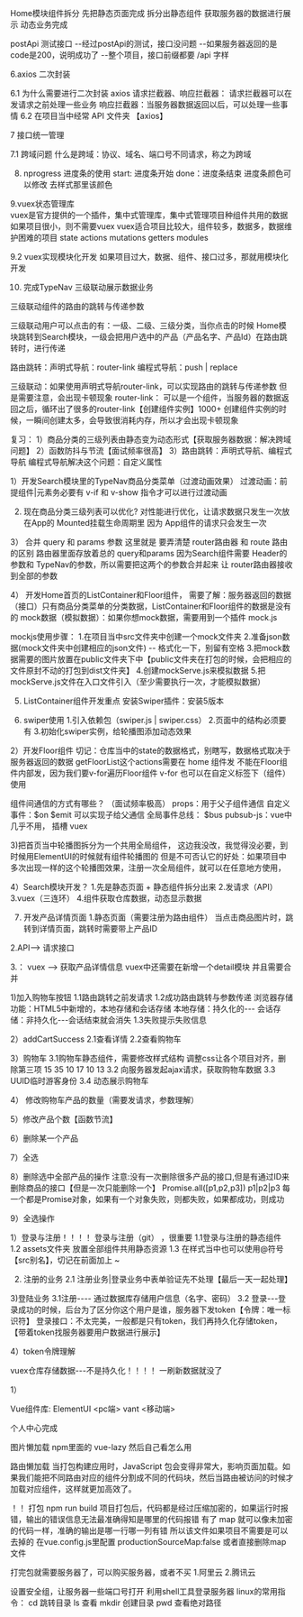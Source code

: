 Home模块组件拆分
 先把静态页面完成
 拆分出静态组件
 获取服务器的数据进行展示
 动态业务完成

 postApi 测试接口
 --经过postApi的测试，接口没问题
 --如果服务器返回的是code是200，说明成功了
 --整个项目，接口前缀都要 /api 字样

 6.axios 二次封装

 6.1 为什么需要进行二次封装 axios
 请求拦截器、响应拦截器：
        请求拦截器可以在发请求之前处理一些业务
        响应拦截器：当服务器数据返回以后，可以处理一些事情
6.2 在项目当中经常 API 文件夹 【axios】

7 接口统一管理

7.1 跨域问题
    什么是跨域：协议、域名、端口号不同请求，称之为跨域

8. nprogress 进度条的使用
start: 进度条开始
done：进度条结束
进度条颜色可以修改 去样式那里该颜色

9.vuex状态管理库   
vuex是官方提供的一个插件，集中式管理库，集中式管理项目种组件共用的数据
如果项目很小，则不需要vuex vuex适合项目比较大，组件较多，数据多，数据维护困难的项目
state   actions mutations getters  modules

9.2 vuex实现模块化开发
    如果项目过大，数据、组件、接口过多，那就用模块化开发

10. 完成TypeNav 三级联动展示数据业务

三级联动组件的路由的跳转与传递参数

三级联动用户可以点击的有：一级、二级、三级分类，当你点击的时候 Home模块跳转到Search模块，一级会把用户选中的产品（产品名字、产品Id）在路由跳转时，进行传递

路由跳转：声明式导航：router-link
         编程式导航：push | replace
    
三级联动：如果使用声明式导航router-link，可以实现路由的跳转与传递参数
但是需要注意，会出现卡顿现象
router-link： 可以是一个组件，当服务器的数据返回之后，循环出了很多的router-link【创建组件实例】1000+
创建组件实例的时候，一瞬间创建太多，会导致很消耗内存，所以才会出现卡顿现象

复习：
1）商品分类的三级列表由静态变为动态形式【获取服务器数据：解决跨域问题】
2）函数防抖与节流【面试频率很高】
3）路由跳转：声明式导航、编程式导航
编程式导航解决这个问题：自定义属性

1）开发Search模块里的TypeNav商品分类菜单（过渡动画效果）
过渡动画：前提组件|元素务必要有 v-if 和 v-show 指令才可以进行过渡动画

2) 现在商品分类三级列表可以优化? 
对性能进行优化，让请求数据只发生一次放在App的 Mounted挂载生命周期里
因为 App组件的请求只会发生一次

3） 合并 query 和 params 参数
这里就是 要弄清楚 router路由器 和 route 路由的区别 路由器里面存放着总的 query和params 因为Search组件需要 Header的参数和 TypeNav的参数，所以需要把这两个的参数合并起来 让 router路由器接收到全部的参数

4） 开发Home首页的ListContainer和Floor组件，
需要了解：服务器返回的数据（接口）只有商品分类菜单的分类数据，ListContainer和Floor组件的数据是没有的
mock数据（模拟数据）：如果你想mock数据，需要用到一个插件 mock.js

mockjs使用步骤：
1.在项目当中src文件夹中创建一个mock文件夹
2.准备json数据(mock文件夹中创建相应的json文件) -- 格式化一下，别留有空格
3.把mock数据需要的图片放置在public文件夹下中【public文件夹在打包的时候，会把相应的文件原封不动的打包到dist文件夹】
4.创建mockServe.js来模拟数据
5.把mockServe.js文件在入口文件引入（至少需要执行一次，才能模拟数据）

5) ListContainer组件开发重点
安装Swiper插件：安装5版本

6) swiper使用
1.引入依赖包（swiper.js | swiper.css）
2.页面中的结构必须要有
3.初始化swiper实例，给轮播图添加动态效果

2）开发Floor组件
切记：仓库当中的state的数据格式，别瞎写，数据格式取决于服务器返回的数据
getFloorList这个actions需要在 home 组件发 不能在Floor组件内部发，因为我们要v-for遍历Floor组件
v-for 也可以在自定义标签下（组件）使用

组件间通信的方式有哪些？   （面试频率极高）
props：用于父子组件通信
自定义事件：$on  $emit 可以实现子给父通信
全局事件总线： $bus
pubsub-js：vue中几乎不用，
插槽
vuex

3)把首页当中轮播图拆分为一个共用全局组件，
这边我没改，我觉得没必要，到时候用ElementUI的时候就有组件轮播图的
但是不可否认它的好处：如果项目中多次出现一样的这个轮播图效果，注册一次全局组件，就可以在任意地方使用，

4）Search模块开发？
1.先是静态页面 + 静态组件拆分出来
2.发请求（API）
3.vuex（三连环）
4.组件获取仓库数据，动态显示数据

7) 开发产品详情页面
1.静态页面（需要注册为路由组件）
当点击商品图片时，跳转到详情页面，跳转时需要带上产品ID

2.API--> 请求接口

3.： vuex --> 获取产品详情信息
vuex中还需要在新增一个detail模块
并且需要合并

1)加入购物车按钮
1.1路由跳转之前发请求
1.2成功路由跳转与参数传递
浏览器存储功能：HTML5中新增的，本地存储和会话存储
本地存储：持久化的---
会话存储：非持久化---会话结束就会消失
1.3失败提示失败信息

2）addCartSuccess
2.1查看详情
2.2查看购物车

3）购物车
3.1购物车静态组件，需要修改样式结构
调整css让各个项目对齐，删除第三项 15 35 10 17 10 13
3.2 向服务器发起ajax请求，获取购物车数据
3.3 UUID临时游客身份
3.4 动态展示购物车

4） 修改购物车产品的数量（需要发请求，参数理解）

5）修改产品个数【函数节流】

6）删除某一个产品

7）全选   

8）删除选中全部产品的操作
注意:没有一次删除很多产品的接口,但是有通过ID来删除商品的接口【但是一次只能删除一个】
Promise.all([p1,p2,p3])
p1|p2|p3 每一个都是Promise对象，如果有一个对象失败，则都失败，如果都成功，则成功

9）全选操作

1）登录与注册！！！！
登录与注册（git） ，很重要
1.1登录与注册的静态组件
1.2 assets文件夹  放置全部组件共用静态资源
1.3 在样式当中也可以使用@符号【src别名】，切记在前面加上 ~

2) 注册的业务
2.1 注册业务|登录业务中表单验证先不处理【最后一天一起处理】

3)登陆业务
3.1注册---- 通过数据库存储用户信息（名字、密码）
3.2 登录---登录成功的时候，后台为了区分你这个用户是谁，服务器下发token【令牌：唯一标识符】
登录接口：不太完美，一般都是只有token，我们再持久化存储token，【带着token找服务器要用户数据进行展示】

4）token令牌理解

vuex仓库存储数据---不是持久化！！！！  一刷新数据就没了 

1）

Vue组件库:   ElementUI <pc端>  vant <移动端>

个人中心完成

图片懒加载
npm里面的 vue-lazy 然后自己看怎么用

路由懒加载
当打包构建应用时，JavaScript 包会变得非常大，影响页面加载。如果我们能把不同路由对应的组件分割成不同的代码块，然后当路由被访问的时候才加载对应组件，这样就更加高效了。

！！ 打包  npm run build
项目打包后，代码都是经过压缩加密的，如果运行时报错，输出的错误信息无法最准确得知是哪里的代码报错
有了 map 就可以像未加密的代码一样，准确的输出是哪一行哪一列有错
所以该文件如果项目不需要是可以去掉的
在vue.config.js里配置
productionSourceMap:false
或者直接删除map文件

打完包就需要服务器了，可以购买服务器，或者不买
1.阿里云
2.腾讯云

设置安全组，让服务器一些端口号打开
利用shell工具登录服务器
linux的常用指令： cd 跳转目录    ls 查看   mkdir 创建目录   pwd 查看绝对路径